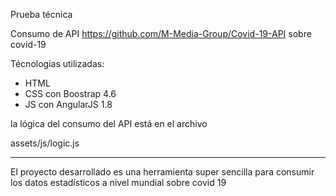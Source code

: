 Prueba técnica

Consumo de API https://github.com/M-Media-Group/Covid-19-API sobre covid-19

Técnologias utilizadas:

* HTML
* CSS con Boostrap 4.6
* JS con AngularJS 1.8

la lógica del consumo del API está en el archivo 

assets/js/logic.js

----------------------

El proyecto desarrollado es una herramienta super sencilla para consumir los datos estadísticos a nivel mundial sobre covid 19 

